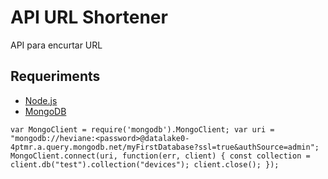 # API URL Shortener

API para encurtar URL

## Requeriments

* [Node.js](https://nodejs.org)
* [MongoDB](https://cloud.mongodb.com)

`
var MongoClient = require('mongodb').MongoClient;
var uri = "mongodb://heviane:<password>@datalake0-4ptmr.a.query.mongodb.net/myFirstDatabase?ssl=true&authSource=admin";
MongoClient.connect(uri, function(err, client) {
const collection = client.db("test").collection("devices");
client.close();
});
`